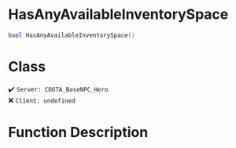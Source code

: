 # HasAnyAvailableInventorySpace
```lua
bool HasAnyAvailableInventorySpace()
```
# Class
✔️ `Server: CDOTA_BaseNPC_Hero`  
❌ `Client: undefined`  

# Function Description

